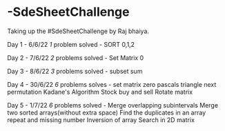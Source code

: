 # -SdeSheetChallenge
Taking up the #SdeSheetChallenge by Raj bhaiya. 

Day 1 - 6/6/22
*1* problem solved - SORT 0,1,2

Day 2 - 7/6/22
*2* problems solved - Set Matrix 0

Day 3 - 8/6/22
*3* problems solved - subset sum

Day 4 - 30/6/22
*6* problems solves - set matrix zero
                      pascals triangle
                      next permutation
                      Kadane's Algorithm
                      Stock buy and sell
                      Rotate matrix

Day 5 - 1/7/22
*6* problems solved - Merge overlapping subintervals
                      Merge two sorted arrays(without extra space)
                      Find the duplicates in an array
                      repeat and missing number
                      Inversion of array
                      Search in 2D matrix
